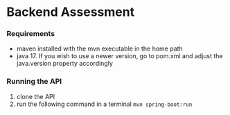 # Backend Assessment
### Requirements
- maven installed with the mvn executable in the home path
- java 17. If you wish to use a newer version, go to pom.xml and adjust the java.version property accordingly
### Running the API
1. clone the API
2. run the following command in a terminal `mvn spring-boot:run `

